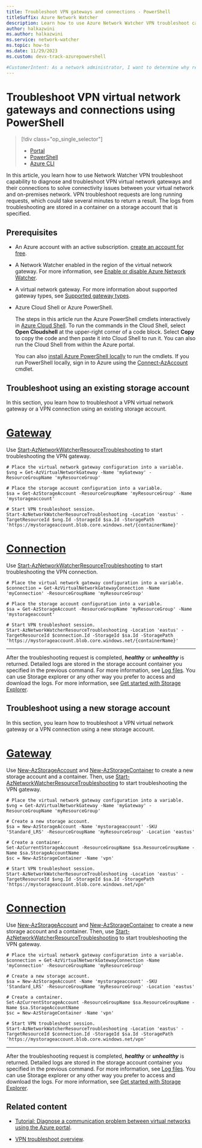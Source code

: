 ```yaml
---
title: Troubleshoot VPN gateways and connections - PowerShell
titleSuffix: Azure Network Watcher
description: Learn how to use Azure Network Watcher VPN troubleshoot capability to troubleshoot VPN virtual network gateways and their connections using PowerShell.
author: halkazwini
ms.author: halkazwini 
ms.service: network-watcher
ms.topic: how-to
ms.date: 11/29/2023
ms.custom: devx-track-azurepowershell

#CustomerIntent: As a network administrator, I want to determine why resources in a virtual network can't communicate with resources in a different virtual network over a VPN connection.
---
```


# Troubleshoot VPN virtual network gateways and connections using PowerShell

> [!div class="op_single_selector"]
> - [Portal](diagnose-communication-problem-between-networks.md)
> - [PowerShell](vpn-troubleshoot-powershell.md)
> - [Azure CLI](vpn-troubleshoot-cli.md)

In this article, you learn how to use Network Watcher VPN troubleshoot capability to diagnose and troubleshoot VPN virtual network gateways and their connections to solve connectivity issues between your virtual network and on-premises network. VPN troubleshoot requests are long running requests, which could take several minutes to return a result. The logs from troubleshooting are stored in a container on a storage account that is specified.

## Prerequisites

- An Azure account with an active subscription. [create an account for free](https://azure.microsoft.com/free/?WT.mc_id=A261C142F).

- A Network Watcher enabled in the region of the virtual network gateway. For more information, see [Enable or disable Azure Network Watcher](network-watcher-create.md?tabs=powershell).

- A virtual network gateway. For more information about supported gateway types, see [Supported gateway types](vpn-troubleshoot-overview.md#supported-gateway-types).

- Azure Cloud Shell or Azure PowerShell.

    The steps in this article run the Azure PowerShell cmdlets interactively in [Azure Cloud Shell](/azure/cloud-shell/overview). To run the commands in the Cloud Shell, select **Open Cloudshell** at the upper-right corner of a code block. Select **Copy** to copy the code and then paste it into Cloud Shell to run it. You can also run the Cloud Shell from within the Azure portal.

    You can also [install Azure PowerShell locally](/powershell/azure/install-azure-powershell) to run the cmdlets. If you run PowerShell locally, sign in to Azure using the [Connect-AzAccount](/powershell/module/az.accounts/connect-azaccount) cmdlet.

## Troubleshoot using an existing storage account

In this section, you learn how to troubleshoot a VPN virtual network gateway or a VPN connection using an existing storage account.

# [**Gateway**](#tab/gateway)

Use [Start-AzNetworkWatcherResourceTroubleshooting](/powershell/module/az.network/start-aznetworkwatcherresourcetroubleshooting) to start troubleshooting the VPN gateway.

```azurepowershell-interactive
# Place the virtual network gateway configuration into a variable.
$vng = Get-AzVirtualNetworkGateway -Name 'myGateway' -ResourceGroupName 'myResourceGroup' 

# Place the storage account configuration into a variable.
$sa = Get-AzStorageAccount -ResourceGroupName 'myResourceGroup' -Name 'mystorageaccount'

# Start VPN troubleshoot session.
Start-AzNetworkWatcherResourceTroubleshooting -Location 'eastus' -TargetResourceId $vng.Id -StorageId $sa.Id -StoragePath 'https://mystorageaccount.blob.core.windows.net/{containerName}'
```

# [**Connection**](#tab/connection)

Use [Start-AzNetworkWatcherResourceTroubleshooting](/powershell/module/az.network/start-aznetworkwatcherresourcetroubleshooting) to start troubleshooting the VPN connection.

```azurepowershell-interactive
# Place the virtual network gateway configuration into a variable.
$connection = Get-AzVirtualNetworkGatewayConnection -Name 'myConnection' -ResourceGroupName 'myResourceGroup'

# Place the storage account configuration into a variable.
$sa = Get-AzStorageAccount -ResourceGroupName 'myResourceGroup' -Name 'mystorageaccount'

# Start VPN troubleshoot session.
Start-AzNetworkWatcherResourceTroubleshooting -Location 'eastus' -TargetResourceId $connection.Id -StorageId $sa.Id -StoragePath 'https://mystorageaccount.blob.core.windows.net/{containerName}'
```

---

After the troubleshooting request is completed, ***healthy*** or ***unhealthy*** is returned. Detailed logs are stored in the storage account container you specified in the previous command. For more information, see [Log files](vpn-troubleshoot-overview.md#log-files). You can use Storage explorer or any other way you prefer to access and download the logs. For more information, see [Get started with Storage Explorer](../vs-azure-tools-storage-manage-with-storage-explorer.md). 

## Troubleshoot using a new storage account

In this section, you learn how to troubleshoot a VPN virtual network gateway or a VPN connection using a new storage account.

# [**Gateway**](#tab/gateway) 

Use [New-AzStorageAccount](/powershell/module/az.storage/new-azstorageaccount) and [New-AzStorageContainer](/powershell/module/az.storage/new-azstoragecontainer) to create a new storage account and a container. Then, use [Start-AzNetworkWatcherResourceTroubleshooting](/powershell/module/az.network/start-aznetworkwatcherresourcetroubleshooting) to start troubleshooting the VPN gateway.

```azurepowershell-interactive
# Place the virtual network gateway configuration into a variable.
$vng = Get-AzVirtualNetworkGateway -Name 'myGateway' -ResourceGroupName 'myResourceGroup' 

# Create a new storage account.
$sa = New-AzStorageAccount -Name 'mystorageaccount' -SKU 'Standard_LRS' -ResourceGroupName 'myResourceGroup' -Location 'eastus'

# Create a container.
Set-AzCurrentStorageAccount -ResourceGroupName $sa.ResourceGroupName -Name $sa.StorageAccountName
$sc = New-AzStorageContainer -Name 'vpn'

# Start VPN troubleshoot session.
Start-AzNetworkWatcherResourceTroubleshooting -Location 'eastus' -TargetResourceId $vng.Id -StorageId $sa.Id -StoragePath 'https://mystorageaccount.blob.core.windows.net/vpn'
```

# [**Connection**](#tab/connection)

Use [New-AzStorageAccount](/powershell/module/az.storage/new-azstorageaccount) and [New-AzStorageContainer](/powershell/module/az.storage/new-azstoragecontainer) to create a new storage account and a container. Then, use [Start-AzNetworkWatcherResourceTroubleshooting](/powershell/module/az.network/start-aznetworkwatcherresourcetroubleshooting) to start troubleshooting the VPN gateway.

```azurepowershell-interactive
# Place the virtual network gateway configuration into a variable.
$connection = Get-AzVirtualNetworkGatewayConnection -Name 'myConnection' -ResourceGroupName 'myResourceGroup'

# Create a new storage account.
$sa = New-AzStorageAccount -Name 'mystorageaccount' -SKU 'Standard_LRS' -ResourceGroupName 'myResourceGroup' -Location 'eastus'

# Create a container.
Set-AzCurrentStorageAccount -ResourceGroupName $sa.ResourceGroupName -Name $sa.StorageAccountName
$sc = New-AzStorageContainer -Name 'vpn'

# Start VPN troubleshoot session.
Start-AzNetworkWatcherResourceTroubleshooting -Location 'eastus' -TargetResourceId $connection.Id -StorageId $sa.Id -StoragePath 'https://mystorageaccount.blob.core.windows.net/vpn'
```

---

After the troubleshooting request is completed, ***healthy*** or ***unhealthy*** is returned. Detailed logs are stored in the storage account container you specified in the previous command. For more information, see [Log files](vpn-troubleshoot-overview.md#log-files). You can use Storage explorer or any other way you prefer to access and download the logs. For more information, see [Get started with Storage Explorer](../vs-azure-tools-storage-manage-with-storage-explorer.md). 

## Related content

- [Tutorial: Diagnose a communication problem between virtual networks using the Azure portal](diagnose-communication-problem-between-networks.md).

- [VPN troubleshoot overview](vpn-troubleshoot-overview.md).